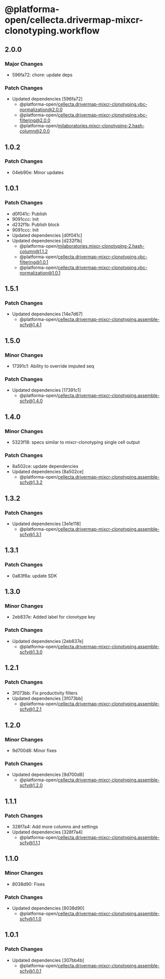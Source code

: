 # @platforma-open/cellecta.drivermap-mixcr-clonotyping.workflow

## 2.0.0

### Major Changes

- 596fa72: chore: update deps

### Patch Changes

- Updated dependencies [596fa72]
  - @platforma-open/cellecta.drivermap-mixcr-clonotyping.vbc-normalization@2.0.0
  - @platforma-open/cellecta.drivermap-mixcr-clonotyping.vbc-filtering@2.0.0
  - @platforma-open/milaboratories.mixcr-clonotyping-2.hash-column@2.0.0

## 1.0.2

### Patch Changes

- 04eb90e: Minor updates

## 1.0.1

### Patch Changes

- d0f041c: Publish
- 9091ccc: Init
- d232f1b: Publish block
- 9091ccc: Init
- Updated dependencies [d0f041c]
- Updated dependencies [d232f1b]
  - @platforma-open/milaboratories.mixcr-clonotyping-2.hash-column@1.1.2
  - @platforma-open/cellecta.drivermap-mixcr-clonotyping.vbc-filtering@1.0.1
  - @platforma-open/cellecta.drivermap-mixcr-clonotyping.vbc-normalization@1.0.1

## 1.5.1

### Patch Changes

- Updated dependencies [14e7d67]
  - @platforma-open/cellecta.drivermap-mixcr-clonotyping.assemble-scfv@1.4.1

## 1.5.0

### Minor Changes

- 17391c1: Ability to override imputed seq

### Patch Changes

- Updated dependencies [17391c1]
  - @platforma-open/cellecta.drivermap-mixcr-clonotyping.assemble-scfv@1.4.0

## 1.4.0

### Minor Changes

- 5323f18: specs similar to mixcr-clonotyping single cell output

### Patch Changes

- 8a502ce: update dependencies
- Updated dependencies [8a502ce]
  - @platforma-open/cellecta.drivermap-mixcr-clonotyping.assemble-scfv@1.3.2

## 1.3.2

### Patch Changes

- Updated dependencies [3e1e118]
  - @platforma-open/cellecta.drivermap-mixcr-clonotyping.assemble-scfv@1.3.1

## 1.3.1

### Patch Changes

- 0a83f6a: update SDK

## 1.3.0

### Minor Changes

- 2eb837e: Added label for clonotype key

### Patch Changes

- Updated dependencies [2eb837e]
  - @platforma-open/cellecta.drivermap-mixcr-clonotyping.assemble-scfv@1.3.0

## 1.2.1

### Patch Changes

- 3f073bb: Fix productivity filters
- Updated dependencies [3f073bb]
  - @platforma-open/cellecta.drivermap-mixcr-clonotyping.assemble-scfv@1.2.1

## 1.2.0

### Minor Changes

- 9d700d8: Minor fixes

### Patch Changes

- Updated dependencies [9d700d8]
  - @platforma-open/cellecta.drivermap-mixcr-clonotyping.assemble-scfv@1.2.0

## 1.1.1

### Patch Changes

- 328f7a4: Add more columns and settings
- Updated dependencies [328f7a4]
  - @platforma-open/cellecta.drivermap-mixcr-clonotyping.assemble-scfv@1.1.1

## 1.1.0

### Minor Changes

- 8038d90: Fixes

### Patch Changes

- Updated dependencies [8038d90]
  - @platforma-open/cellecta.drivermap-mixcr-clonotyping.assemble-scfv@1.1.0

## 1.0.1

### Patch Changes

- Updated dependencies [307bb4b]
  - @platforma-open/cellecta.drivermap-mixcr-clonotyping.assemble-scfv@1.0.1
